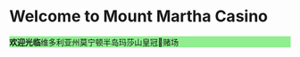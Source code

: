 <html>

<h1>Welcome to Mount Martha Casino</h1>

<p id="intro"><strong>欢迎光临</strong>维多利亚州莫宁顿半岛玛莎山皇冠👑赌场</p>

<style>
#intro {background-color: lightgreen;}
</style>

</html>
